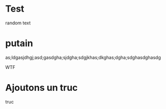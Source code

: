 # Test

random text

# putain 
as;ldgasjdhgj;asd;gasdgha;sjdgha;sdgjkhas;dkghas;dgha;sdghasdghasdg

WTF

# Ajoutons un truc
truc
